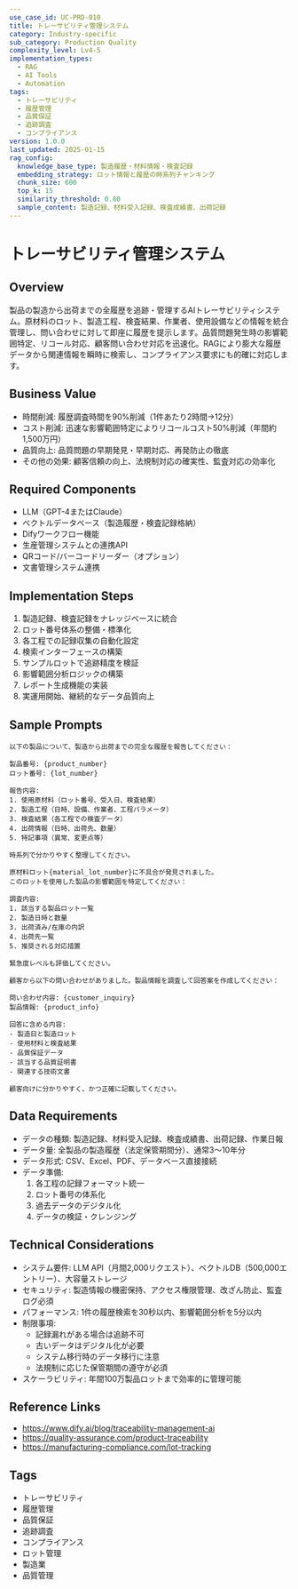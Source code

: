 ```yaml
---
use_case_id: UC-PRD-010
title: トレーサビリティ管理システム
category: Industry-specific
sub_category: Production Quality
complexity_level: Lv4-5
implementation_types:
  - RAG
  - AI Tools
  - Automation
tags:
  - トレーサビリティ
  - 履歴管理
  - 品質保証
  - 追跡調査
  - コンプライアンス
version: 1.0.0
last_updated: 2025-01-15
rag_config:
  knowledge_base_type: 製造履歴・材料情報・検査記録
  embedding_strategy: ロット情報と履歴の時系列チャンキング
  chunk_size: 600
  top_k: 15
  similarity_threshold: 0.80
  sample_content: 製造記録、材料受入記録、検査成績書、出荷記録
---
```


# トレーサビリティ管理システム

## Overview

製品の製造から出荷までの全履歴を追跡・管理するAIトレーサビリティシステム。原材料のロット、製造工程、検査結果、作業者、使用設備などの情報を統合管理し、問い合わせに対して即座に履歴を提示します。品質問題発生時の影響範囲特定、リコール対応、顧客問い合わせ対応を迅速化。RAGにより膨大な履歴データから関連情報を瞬時に検索し、コンプライアンス要求にも的確に対応します。

## Business Value

- 時間削減: 履歴調査時間を90%削減（1件あたり2時間→12分）
- コスト削減: 迅速な影響範囲特定によりリコールコスト50%削減（年間約1,500万円）
- 品質向上: 品質問題の早期発見・早期対応、再発防止の徹底
- その他の効果: 顧客信頼の向上、法規制対応の確実性、監査対応の効率化

## Required Components

- LLM（GPT-4またはClaude）
- ベクトルデータベース（製造履歴・検査記録格納）
- Difyワークフロー機能
- 生産管理システムとの連携API
- QRコード/バーコードリーダー（オプション）
- 文書管理システム連携

## Implementation Steps

1. 製造記録、検査記録をナレッジベースに統合
2. ロット番号体系の整備・標準化
3. 各工程での記録収集の自動化設定
4. 検索インターフェースの構築
5. サンプルロットで追跡精度を検証
6. 影響範囲分析ロジックの構築
7. レポート生成機能の実装
8. 実運用開始、継続的なデータ品質向上

## Sample Prompts

```
以下の製品について、製造から出荷までの完全な履歴を報告してください：

製品番号: {product_number}
ロット番号: {lot_number}

報告内容:
1. 使用原材料（ロット番号、受入日、検査結果）
2. 製造工程（日時、設備、作業者、工程パラメータ）
3. 検査結果（各工程での検査データ）
4. 出荷情報（日時、出荷先、数量）
5. 特記事項（異常、変更点等）

時系列で分かりやすく整理してください。
```

```
原材料ロット{material_lot_number}に不具合が発見されました。
このロットを使用した製品の影響範囲を特定してください：

調査内容:
1. 該当する製品ロット一覧
2. 製造日時と数量
3. 出荷済み/在庫の内訳
4. 出荷先一覧
5. 推奨される対応措置

緊急度レベルも評価してください。
```

```
顧客から以下の問い合わせがありました。製品情報を調査して回答案を作成してください：

問い合わせ内容: {customer_inquiry}
製品情報: {product_info}

回答に含める内容:
- 製造日と製造ロット
- 使用材料と検査結果
- 品質保証データ
- 該当する品質証明書
- 関連する技術文書

顧客向けに分かりやすく、かつ正確に記載してください。
```

## Data Requirements

- データの種類: 製造記録、材料受入記録、検査成績書、出荷記録、作業日報
- データ量: 全製品の製造履歴（法定保管期間分）、通常3〜10年分
- データ形式: CSV、Excel、PDF、データベース直接接続
- データ準備:
  1. 各工程の記録フォーマット統一
  2. ロット番号の体系化
  3. 過去データのデジタル化
  4. データの検証・クレンジング

## Technical Considerations

- システム要件: LLM API（月間2,000リクエスト）、ベクトルDB（500,000エントリー）、大容量ストレージ
- セキュリティ: 製造情報の機密保持、アクセス権限管理、改ざん防止、監査ログ必須
- パフォーマンス: 1件の履歴検索を30秒以内、影響範囲分析を5分以内
- 制限事項:
  - 記録漏れがある場合は追跡不可
  - 古いデータはデジタル化が必要
  - システム移行時のデータ移行に注意
  - 法規制に応じた保管期間の遵守が必須
- スケーラビリティ: 年間100万製品ロットまで効率的に管理可能

## Reference Links

- https://www.dify.ai/blog/traceability-management-ai
- https://quality-assurance.com/product-traceability
- https://manufacturing-compliance.com/lot-tracking

## Tags

- トレーサビリティ
- 履歴管理
- 品質保証
- 追跡調査
- コンプライアンス
- ロット管理
- 製造業
- 品質管理
